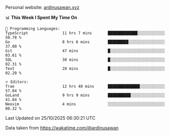 Personal website: [ardinusawan.xyz](https://ardinusawan.xyz)

<!--START_SECTION:waka-->
📊 **This Week I Spent My Time On** 

```text
💬 Programming Languages: 
TypeScript               11 hrs 7 mins       █████████████░░░░░░░░░░░░   50.78 % 
Go                       8 hrs 6 mins        █████████░░░░░░░░░░░░░░░░   37.00 % 
Git                      47 mins             █░░░░░░░░░░░░░░░░░░░░░░░░   03.61 % 
SQL                      30 mins             █░░░░░░░░░░░░░░░░░░░░░░░░   02.31 % 
Text                     28 mins             █░░░░░░░░░░░░░░░░░░░░░░░░   02.20 % 

🔥 Editors: 
Trae                     12 hrs 40 mins      ██████████████░░░░░░░░░░░   57.84 % 
GoLand                   9 hrs 9 mins        ██████████░░░░░░░░░░░░░░░   41.84 % 
Neovim                   4 mins              ░░░░░░░░░░░░░░░░░░░░░░░░░   00.32 % 
```


 Last Updated on 25/10/2025 06:30:21 UTC
<!--END_SECTION:waka-->
Data taken from https://wakatime.com/@ardinusawan
